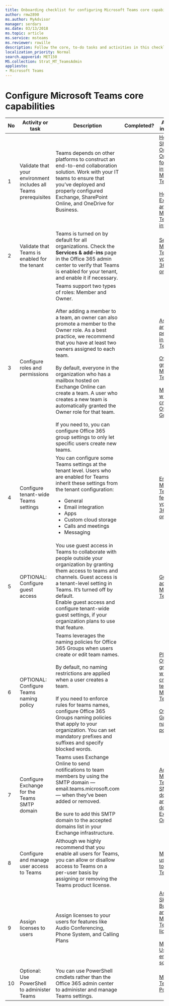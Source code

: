```yaml
---
title: Onboarding checklist for configuring Microsoft Teams core capabilities
author: rmw2890
ms.author: MyAdvisor
manager: serdars
ms.date: 03/13/2018
ms.topic: article
ms.service: msteams
ms.reviewer: rowille
description: Follow the core, to-do tasks and activities in this checklist when you configure Teams.
localization_priority: Normal
search.appverid: MET150
MS.collection: Strat_MT_TeamsAdmin
appliesto:
- Microsoft Teams
---
```


# Configure Microsoft Teams core capabilities

| No | Activity or task | Description | Completed? | Additional information |
|----|-----------------------------------------------------------------|--------------------------------------------------------------------------------------------------------------------------------------------------------------------------------------------------------------------------------------------------------------------------------------------------------------------------------------------------------------------------------------------------------------------------------------------------------------------------------------------------------------------------------------------|------------|---------------------------------------------------------------------------------------------------------------------------------------------------------------------------------------------------------------------------------------------------------------------------------------------------------------------------------------------------------------------------------------|
| 1  | Validate that your environment includes all Teams prerequisites | Teams depends on other platforms to construct an end-to-end collaboration solution. Work with your IT teams to ensure that you’ve deployed and properly configured Exchange, SharePoint Online, and OneDrive for Business. | | [How SharePoint Online and OneDrive for Business interact with Microsoft Teams](https://docs.microsoft.com/MicrosoftTeams/sharepoint-onedrive-interact) <br/><br/>[How Exchange and Microsoft Teams interact](https://docs.microsoft.com/MicrosoftTeams/exchange-teams-interact) |
| 2  | Validate that Teams is enabled for the tenant | Teams is turned on by default for all organizations. Check the **Services & add-ins** page in the Office 365 admin center to verify that Teams is enabled for your tenant, and enable it if necessary. | | [Set up Microsoft Teams in your Office 365 organization](https://docs.microsoft.com/MicrosoftTeams/office-365-set-up) |
| 3  | Configure roles and permissions | Teams support two types of roles: Member and Owner. <br/><br/>After adding a member to a team, an owner can also promote a member to the Owner role. As a best practice, we recommend that you have at least two owners assigned to each team. <br/><br/>By default, everyone in the organization who has a mailbox hosted on Exchange Online can create a team. A user who creates a new team is automatically granted the Owner role for that team. <br/><br/>If you need to, you can configure Office 365 group settings to only let specific users create new teams. | | [Assign roles and permissions in Microsoft Teams](https://docs.microsoft.com/MicrosoftTeams/assign-roles-permissions) <br/><br/>[Office 365 groups and Microsoft Teams](https://docs.microsoft.com/MicrosoftTeams/office-365-groups) <br/><br/>[Manage who can create Office 365 Groups](https://support.office.com/article/Manage-who-can-create-Office-365-Groups-4c46c8cb-17d0-44b5-9776-005fced8e618) |
| 4  | Configure tenant-wide Teams settings | You can configure some Teams settings at the tenant level. Users who are enabled for Teams inherit these settings from the tenant configuration:<ul><li>General</li><li>Email integration</li><li>Apps</li><li>Custom cloud storage</li><li>Calls and meetings</li><li>Messaging</li></ul>| | [Enable Microsoft Teams features in your Office 365 organization](https://docs.microsoft.com/MicrosoftTeams/enable-features-office-365) |
| 5  | OPTIONAL: Configure guest access | You use guest access in Teams to collaborate with people outside your organization by granting them access to teams and channels. Guest access is a tenant-level setting in Teams. It’s turned off by default. <br/>Enable guest access and configure tenant-wide guest settings, if your organization plans to use that feature. | | [Guest access in Microsoft Teams](https://docs.microsoft.com/MicrosoftTeams/guest-access) |
| 6  | OPTIONAL: Configure Teams naming policy | Teams leverages the naming policies for Office 365 Groups when users create or edit team names. <br/><br/>By default, no naming restrictions are applied when a user creates a team. <br/><br/>If you need to enforce rules for teams names, configure Office 365 Groups naming policies that apply to your organization. You can set mandatory prefixes and suffixes and specify blocked words. | | [Plan for Office 365 groups when creating teams in Microsoft Teams](https://docs.microsoft.com/microsoftteams/plan-office-365-groups) <br/><br/>[Office 365 Groups naming policy](https://support.office.com/article/Office-365-Groups-naming-policy-6ceca4d3-cad1-4532-9f0f-d469dfbbb552) |
| 7  | Configure Exchange for the Teams SMTP domain | Teams uses Exchange Online to send notifications to team members by using the SMTP domain — email.teams.microsoft.com — when they’ve been added or removed. <br/><br/>Be sure to add this SMTP domain to the accepted domains list in your Exchange infrastructure. | | [Add the Microsoft Teams SMTP domain as an accepted domain in Exchange Online](https://docs.microsoft.com/MicrosoftTeams/smtp-accepted-domain) |
| 8  | Configure and manage user access to Teams | Although we highly recommend that you enable all users for Teams, you can allow or disallow access to Teams on a per-user basis by assigning or removing the Teams product license. | | [Manage user access to Microsoft Teams](https://docs.microsoft.com/MicrosoftTeams/user-access) |
| 9  | Assign licenses to users | Assign licenses to your users for features like Audio Conferencing, Phone System, and Calling Plans | | [Assign Skype for Business and Microsoft Teams licenses](https://docs.microsoft.com/SkypeForBusiness/skype-for-business-and-microsoft-teams-add-on-licensing/assign-skype-for-business-and-microsoft-teams-licenses) <br/><br/>[MyAdvisor – User enablement scripts](https://myadvisor.fasttrack.microsoft.com/CloudVoice/Downloads?SelectedIDs=5_2_0_6,5_2_0_3) |
| 10 | Optional: Use PowerShell to administer Teams | You can use PowerShell cmdlets rather than the Office 365 admin center to administer and manage Teams settings. | | [Microsoft Teams PowerShell](https://docs.microsoft.com/powershell/module/teams/?view=teams-ps) |